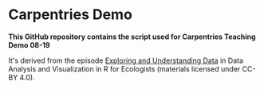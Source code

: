 # Carpentries Demo

**This GitHub repository contains the script used for Carpentries Teaching Demo 08-19**

It's derived from the episode [Exploring and Understanding Data](https://datacarpentry.github.io/R-ecology-lesson/how-r-thinks-about-data.html) in Data Analysis and Visualization in R for Ecologists (materials licensed under CC-BY 4.0).
